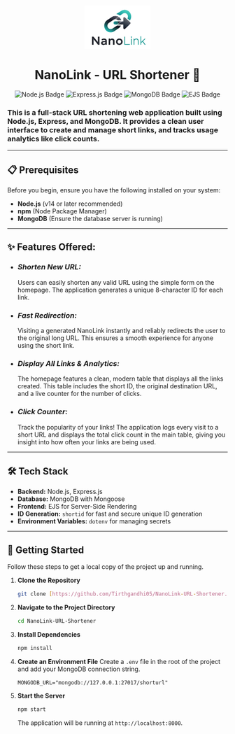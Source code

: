 <div align="center">
  <img src="Logo.png" alt="NanoLink Logo" width="150">
  <h1 align="center">NanoLink - URL Shortener 🚀</h1>
</div>

<p align="center">
  <img src="https://img.shields.io/badge/Node.js-339933?style=for-the-badge&logo=nodedotjs&logoColor=white" alt="Node.js Badge">
  <img src="https://img.shields.io/badge/Express.js-000000?style=for-the-badge&logo=express&logoColor=white" alt="Express.js Badge">
  <img src="https://img.shields.io/badge/MongoDB-47A248?style=for-the-badge&logo=mongodb&logoColor=white" alt="MongoDB Badge">
  <img src="https://img.shields.io/badge/EJS-B4CA65?style=for-the-badge&logo=ejs&logoColor=black" alt="EJS Badge">
</p>

### This is a full-stack URL shortening web application built using Node.js, Express, and MongoDB. It provides a clean user interface to create and manage short links, and tracks usage analytics like click counts.

---

## 📋 Prerequisites

Before you begin, ensure you have the following installed on your system:
* **Node.js** (v14 or later recommended)
* **npm** (Node Package Manager)
* **MongoDB** (Ensure the database server is running)

---

## ✨ Features Offered:

-   ### *Shorten New URL:*
    Users can easily shorten any valid URL using the simple form on the homepage. The application generates a unique 8-character ID for each link.

-   ### *Fast Redirection:*
    Visiting a generated NanoLink instantly and reliably redirects the user to the original long URL. This ensures a smooth experience for anyone using the short link.

-   ### *Display All Links & Analytics:*
    The homepage features a clean, modern table that displays all the links created. This table includes the short ID, the original destination URL, and a live counter for the number of clicks.

-   ### *Click Counter:*
    Track the popularity of your links! The application logs every visit to a short URL and displays the total click count in the main table, giving you insight into how often your links are being used.

---

## 🛠️ Tech Stack

-   **Backend:** Node.js, Express.js
-   **Database:** MongoDB with Mongoose
-   **Frontend:** EJS for Server-Side Rendering
-   **ID Generation:** `shortid` for fast and secure unique ID generation
-   **Environment Variables:** `dotenv` for managing secrets

---

## 🚀 Getting Started

Follow these steps to get a local copy of the project up and running.

1.  **Clone the Repository**
    ```bash
    git clone [https://github.com/Tirthgandhi05/NanoLink-URL-Shortener.git]
    ```

2.  **Navigate to the Project Directory**
    ```bash
    cd NanoLink-URL-Shortener
    ```

3.  **Install Dependencies**
    ```bash
    npm install
    ```

4.  **Create an Environment File**
    Create a `.env` file in the root of the project and add your MongoDB connection string.
    ```
    MONGODB_URL="mongodb://127.0.0.1:27017/shorturl"
    ```

5.  **Start the Server**
    ```bash
    npm start
    ```
    The application will be running at `http://localhost:8000`.
